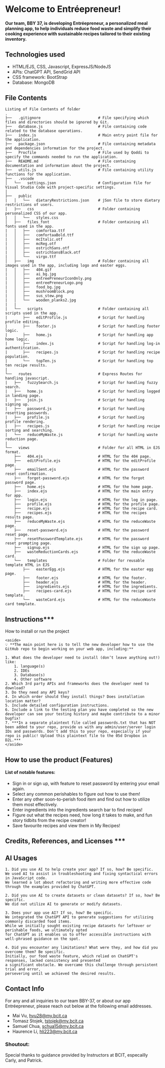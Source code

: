 # Welcome to Entréepreneur!
#### Our team, BBY 37, is developing Entréepreneur, a personalized meal planning app, to help individuals reduce food waste and simplify their cooking experience with sustainable recipes tailored to their existing inventory.
## Technologies used
- HTML/EJS, CSS, Javascript, ExpressJS/NodeJS
- APIs: ChatGPT API, SendGrid API
- CSS framework: BootStrap
- Database: MongoDB

## File Contents
    Listing of File Contents of folder
    .
    ├──   .gitignore                          # File specifying which files and directories should be ignored by Git.
    ├──   database.js                         # File containing code related to the database operations.
    ├──   index.js                            # Main entry point file for the application.
    ├──   package.json                        # File containing metadata and dependencies information for the project.
    ├──   Procfile                            # File used by Qoddi to specify the commands needed to run the application.
    ├──   README.md                           # File containing documentation and information about the project.
    ├──   utils.js                            # File containing utility functions for the application.
    ├──   .vscode
    │   └──   settings.json                   # Configuration file for Visual Studio Code with project-specific settings.
    │
    ├──   public
    |   │   └──   dietaryRestrictions.json    # jSon file to store dietary restrictions of users.
    │   ├──   css                             # Folder containing personalized CSS of our app.
    |   │   └──   styles.css
    │   ├──   files_font                      # Folder containing all fonts used in the app.
    |   │   ├──   comfortaa.ttf
    |   │   ├──   comfortaaBold.ttf
    |   │   ├──   mcItalic.otf
    |   │   ├──   mcReg.otf
    |   │   ├──   ostrichSans.otf
    |   │   ├──   ostrichSansBlack.otf
    |   │   └──   virgo.ttf
    │   ├──   img                             # Folder containing all images used in the app, including logo and easter eggs.
    |   │   ├──   404.gif
    |   │   ├──   ai_bg.jpg
    |   │   ├──   entreePreneurIconOnly.png
    |   │   ├──   entreePreneurLogo.png
    |   │   ├──   food_bg.jpg
    |   │   ├──   mushroomBlock.png
    |   │   ├──   sus_stew.png
    |   │   └──   wooden_planks2.jpg
    |   |       
    |   └──   scripts                         # Folder containing all scripts used in the app.
    |       ├──   editProfile.js              # Script for handling profile editing.
    |       ├──   footer.js                   # Script for handling footer logic.
    |       ├──   home.js                     # Script for handling app home logic.
    |       ├──   index.js                    # Script for handling log-in authentitcation.
    |       ├──   recipes.js                  # Script for handling recipe population.
    |       └──   topTen.js                   # Script for handling top ten recipe results.
    |           
    └──   routes                              # Express Routes for handling javascript.
    |   ├──   fuzzySearch.js                  # Script for handling fuzzy search.
    |   ├──   home.js                         # Script for handling logged in landing page.
    |   ├──   join.js                         # Script for handling signing up.
    |   ├──   password.js                     # Script for handling resetting passwords.
    |   ├──   profile.js                      # Script for handling profile rendering.
    |   ├──   recipes.js                      # Script for handling recipe sorting and searching.
    |   └──   reduceMyWaste.js                # Script for handling waste reduction page.
    |           
    └──   views                               # Folder for all HTML in EJS format.
        ├──   404.ejs                         # HTML for the 404 page.
        ├──   editProfile.ejs                 # HTML for the editProfile page.
        ├──   emailSent.ejs                   # HTML for the password reset confirmation.
        ├──   forgot-password.ejs             # HTML for the forgot password page.
        ├──   home.ejs                        # HTML for the home page.
        ├──   index.ejs                       # HTML for the main entry for app.
        ├──   login.ejs                       # HTML for the log in page.
        ├──   profile.ejs                     # HTML for the profile page.
        ├──   recipe.ejs                      # HTML for the recipe card.
        ├──   recipes.ejs                     # HTML for the recipes results page.
        ├──   reduceMyWaste.ejs               # HTML for the reduceWaste page.
        ├──   reset-password.ejs              # HTML for the password reset page.
        ├──   resetPasswordTemplate.ejs       # HTML for the password reset prompting page.
        ├──   signup.ejs                      # HTML for the sign up page.
        ├──   wasteReductionCards.ejs         # HTML for the reduceWaste card.
        └──   templates                       # Folder for reusable template HTML in EJS
            ├──   easterEgg.ejs               # HTML for the easter egg page.
            ├──   footer.ejs                  # HTML for the footer.
            ├──   header.ejs                  # HTML for the header.
            ├──   ingredients.ejs             # HTML for the ingredients.
            ├──   recipes-card.ejs            # HTML for the recipe card template.
            └──   wasteCard.ejs               # HTML for the reduceWaste card template.
 
 ## Instructions***
 How to install or run the project
    
    <aside>
    💡 **The main point here is to tell the new developer how to use the GitHub repo to begin working on your web app, including:**
    
    1. What does the developer need to install (don’t leave anything out!) like:
        1. language(s)
        2. IDEs
        3. Database(s)
        4. Other software
    2. Which 3rd party APIs and frameworks does the developer need to download?
    3. Do they need any API keys?
    4. In which order should they install things? Does installation location matter?
    5. Include detailed configuration instructions.
    6. Include a link to the testing plan you have completed so the new developer can see your testing history and maybe contribute to a minor bugfix!
    7. ***In a separate plaintext file called passwords.txt that has NOT been added to your repo, provide us with any admin/user/server login IDs and passwords. Don’t add this to your repo, especially if your repo is public! Upload this plaintext file to the 05d Dropbox in D2L.***
    </aside>
    
## How to use the product (Features)
#### List of notable features:
- Sign in or sign up, with feature to reset password by entering your email again.
- Select any common perishables to figure out how to use them!
- Enter any other soon-to-perish food item and find out how to utilize them most effectively.
- Enter ingredients into the ingredients search bar to find recipes!
- Figure out what the recipes need, how long it takes to make, and fun story tidbits from the recipe creator!
- Save favourite recipes and view them in My Recipes!

## Credits, References, and Licenses ***

## AI Usages
    1. Did you use AI to help create your app? If so, how? Be specific.
    We used AI to assist in troubleshooting and fixing syntactical errors in JavaScript code. 
    We learned a lot about refactoring and writing more effective code through the examples provided by ChatGPT.

    2. Did you use AI to create datasets or clean datasets? If so, how? Be specific.
    We did not utilize AI to generate or modify datasets.

    3. Does your app use AI? If so, how? Be specific.
    We integrated the ChatGPT API to generate suggestions for utilizing commonly discarded food items. 
    While we initially sought existing recipe datasets for leftover or perishable foods, we ultimately opted 
    for ChatGPT as it enables us to offer accessible instructions with well-phrased guidance on the spot.

    4. Did you encounter any limitations? What were they, and how did you overcome them? Be specific.
    Initially, our food waste feature, which relied on ChatGPT's responses, lacked consistency and presented 
    a significant obstacle. We overcame this challenge through persistent trial and error, 
    persevering until we achieved the desired results.

## Contact Info
For any and all inquiries to our team BBY-37, or about our app Entréepreneur, please reach out below at the following email addresses.
- Mai Vu,  hvu28@my.bcit.ca
- Tomasz Stojek, tstojek@my.bcit.ca
- Samuel Chua, schua15@my.bcit.ca
- Haurence Li, hli223@my.bcit.ca

### Shoutout: 
Special thanks to guidance provided by Instructors at BCIT, especailly Carly, and Patrick.
